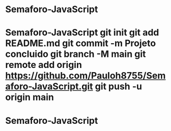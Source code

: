 # Semaforo-JavaScript
# Semaforo-JavaScript git init git add README.md git commit -m Projeto concluido git branch -M main git remote add origin https://github.com/Pauloh8755/Semaforo-JavaScript.git git push -u origin main
# Semaforo-JavaScript
